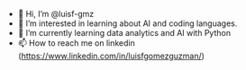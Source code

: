 - 👋 Hi, I’m @luisf-gmz
- 👀 I’m interested in learning about AI and coding languages.
- 🌱 I’m currently learning data analytics and AI with Python
- 📫 How to reach me on linkedin (https://www.linkedin.com/in/luisfgomezguzman/)

<!---
luisf-gmz/luisf-gmz is a ✨ special ✨ repository because its `README.md` (this file) appears on your GitHub profile.
You can click the Preview link to take a look at your changes.
--->
